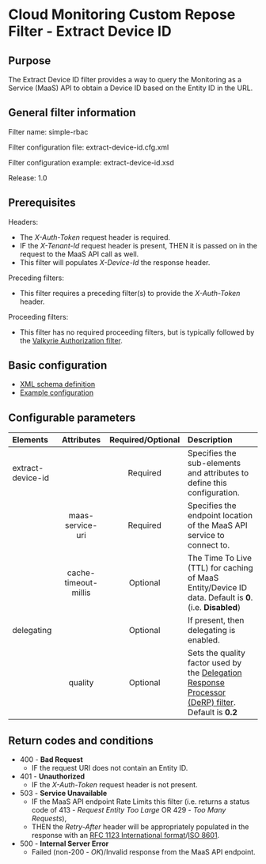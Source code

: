 # Cloud Monitoring Custom Repose Filter - Extract Device ID

## Purpose
The Extract Device ID filter provides a way to query the Monitoring as a Service (MaaS) API to obtain a Device ID based on the Entity ID in the URL. 

## General filter information
Filter name: simple-rbac

Filter configuration file: extract-device-id.cfg.xml

Filter configuration example: extract-device-id.xsd

Release: 1.0

## Prerequisites
Headers:

* The *X-Auth-Token* request header is required.
* IF the *X-Tenant-Id* request header is present, THEN it is passed on in the request to the MaaS API call as well.
* This filter will populates *X-Device-Id* the response header.

Preceding filters:

* This filter requires a preceding filter(s) to provide the *X-Auth-Token* header.

Proceeding filters:

* This filter has no required proceeding filters, but is typically followed by the [Valkyrie Authorization filter](https://repose.atlassian.net/wiki/display/REPOSE/Valkyrie+Authorization+filter).

## Basic configuration
* [XML schema definition](https://github.com/rackerlabs/cloud-monitoring-filter-bundle/blob/master/extract-device-id/src/main/resources/META-INF/schema/config/extract-device-id.xsd)
* [Example configuration](https://github.com/rackerlabs/cloud-monitoring-filter-bundle/blob/master/extract-device-id/src/main/resources/META-INF/schema/examples/extract-device-id.cfg.xml)

## Configurable parameters
| Elements          | Attributes           | Required/Optional | Description |
|:----------------- |:--------------------:|:-----------------:|:------------------------------------------------------------------------------------------------------- |
| extract-device-id |                      | Required          | Specifies the sub-elements and attributes to define this configuration.                                 |
|                   | maas-service-uri     | Required          | Specifies the endpoint location of the MaaS API service to connect to.                                  |
|                   | cache-timeout-millis | Optional          | The Time To Live (TTL) for caching of MaaS Entity/Device ID data. Default is **0**. (i.e. **Disabled**) |
| delegating        |                      | Optional          | If present, then delegating is enabled.                                                                 |
|                   | quality              | Optional          | Sets the quality factor used by the [Delegation Response Processor (DeRP) filter](https://repose.atlassian.net/wiki/display/REPOSE/Delegation+Response+Processor+%28DeRP%29+Filter). Default is **0.2** |

## Return codes and conditions
* 400 - **Bad Request**
  * IF the request URI does not contain an Entity ID.
* 401 - **Unauthorized**
  * IF the *X-Auth-Token* request header is not present.
* 503 - **Service Unavailable**
  * IF the MaaS API endpoint Rate Limits this filter (i.e. returns a status code of 413 - *Request Entity Too Large* OR 429 - *Too Many Requests*),
  * THEN the *Retry-After* header will be appropriately populated in the response with an [RFC 1123 International format](https://www.ietf.org/rfc/rfc1123.txt)/[ISO 8601](http://www.w3.org/TR/NOTE-datetime).
* 500 - **Internal Server Error**
  * Failed (non-200 - *OK*)/Invalid response from the MaaS API endpoint.
